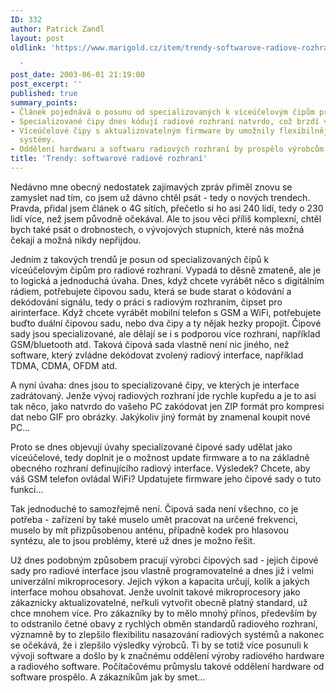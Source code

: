 ```yaml
---
ID: 332
author: Patrick Zandl
layout: post
oldlink: 'https://www.marigold.cz/item/trendy-softwarove-radiove-rozhrani

  '
post_date: 2003-06-01 21:19:00
post_excerpt: ''
published: true
summary_points:
- Článek pojednává o posunu od specializovaných k víceúčelovým čipům pro radiové rozhraní.
- Specializované čipy dnes kódují radiové rozhraní natvrdo, což brzdí vývoj.
- Víceúčelové čipy s aktualizovatelným firmware by umožnily flexibilnější radiové
  systémy.
- Oddělení hardwaru a softwaru radiových rozhraní by prospělo výrobcům i zákazníkům.
title: 'Trendy: softwarové radiové rozhraní'
---
```


<p>
Nedávno mne obecný nedostatek zajímavých zpráv přiměl znovu se zamyslet nad tím, co jsem už dávno chtěl psát - tedy o nových trendech. Pravda, přidal jsem článek o 4G sítích, přečetlo si ho asi 240 lidí, tedy o 230 lidí více, než jsem původně očekával. Ale to jsou věci příliš komplexní, chtěl bych také psát o drobnostech, o vývojových stupních, které nás možná čekají a možná nikdy nepřijdou. </p>

<p>
Jedním z takových trendů je posun od specializovaných čipů k víceúčelovým čipům pro radiové rozhraní. Vypadá to děsně zmateně, ale je to logická a jednoduchá úvaha. Dnes, když chcete vyrábět něco s digitálním rádiem, potřebujete čipovou sadu, která se bude starat o kódování a dekódování signálu, tedy o práci s radiovým rozhraním, čipset pro airinterface. Když chcete vyrábět mobilní telefon s GSM a WiFi, potřebujete buďto duální čipovou sadu, nebo dva čipy a ty nějak hezky propojit. Čipové sady jsou specializované, ale dělají se i s podporou více rozhraní, například GSM/bluetooth atd. Taková čipová sada vlastně není nic jiného, než software, který zvládne dekódovat zvolený radiový interface, například TDMA, CDMA, OFDM atd. </p>

<p>
A nyní úvaha: dnes jsou to specializované čipy, ve kterých je interface zadrátovaný. Jenže vývoj radiových rozhraní jde rychle kupředu a je to asi tak něco, jako natvrdo do vašeho PC zakódovat jen ZIP formát pro kompresi dat nebo GIF pro obrázky. Jakýkoliv jiný formát by znamenal koupit nové PC...</p>

<p>
Proto se dnes objevují úvahy specializované čipové sady udělat jako víceúčelové, tedy doplnit je o možnost update firmware a to na základně obecného rozhraní definujícího radiový interface. Výsledek? Chcete, aby váš GSM telefon ovládal WiFi? Updatujete firmware jeho čipové sady o tuto funkci... </p>

<p>
Tak jednoduché to samozřejmě není. Čipová sada není všechno, co je potřeba - zařízení by také muselo umět pracovat na určené frekvenci, muselo by mít přizpůsobenou anténu, případně kodek pro hlasovou syntézu, ale to jsou problémy, které už dnes je možno řešit. </p>

<p>
Už dnes podobným způsobem pracují výrobci čipových sad - jejich čipové sady pro radiové interface jsou vlastně programovatelné a dnes již i velmi univerzální mikroprocesory. Jejich výkon a kapacita určují, kolik a jakých interface mohou obsahovat. Jenže uvolnit takové mikroprocesory jako zákaznicky aktualizovatelné, neřkuli vytvořit obecně platný standard, už chce mnohem více. Pro zákazníky by to mělo mnohý přínos, především by to odstranilo četné obavy z rychlých obměn standardů radiového rozhraní, významně by to zlepšilo flexibilitu nasazování radiových systémů a nakonec se očekává, že i zlepšilo výsledky výrobců. Ti by se totiž více posunuli k vývoji software a došlo by k značnému&#160;oddělení výroby radiového hardware a radiového software. Počítačovému průmyslu takové oddělení hardware od software prospělo. A zákazníkům jak by smet...</p>